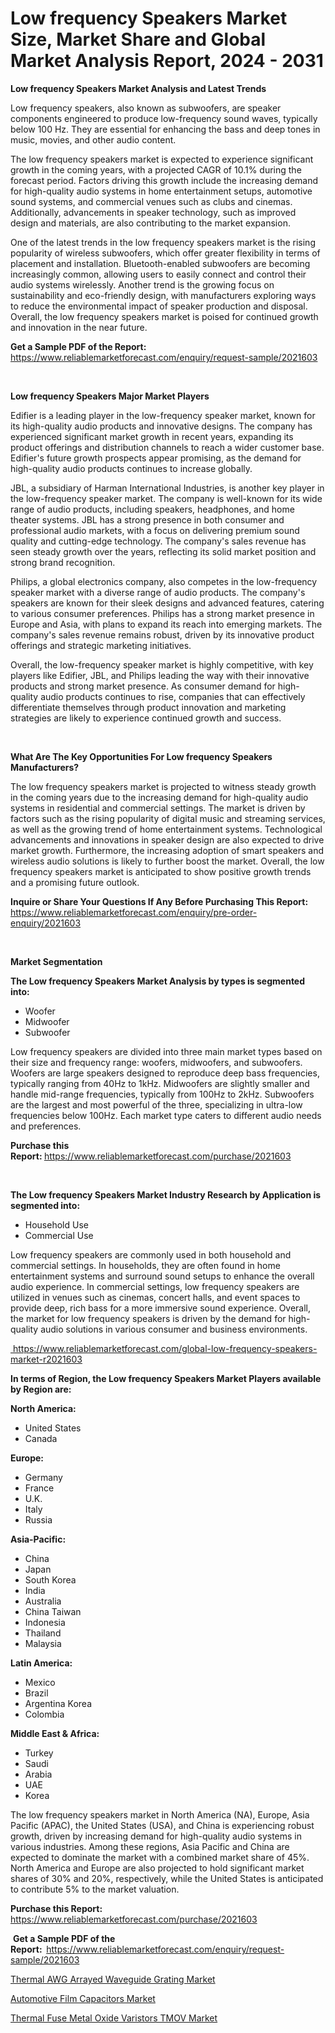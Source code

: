 <p><h1>Low frequency Speakers Market Size, Market Share and Global Market Analysis Report, 2024 - 2031</h1></p><p><strong>Low frequency Speakers Market Analysis and Latest Trends</strong></p>
<p><p>Low frequency speakers, also known as subwoofers, are speaker components engineered to produce low-frequency sound waves, typically below 100 Hz. They are essential for enhancing the bass and deep tones in music, movies, and other audio content.</p><p>The low frequency speakers market is expected to experience significant growth in the coming years, with a projected CAGR of 10.1% during the forecast period. Factors driving this growth include the increasing demand for high-quality audio systems in home entertainment setups, automotive sound systems, and commercial venues such as clubs and cinemas. Additionally, advancements in speaker technology, such as improved design and materials, are also contributing to the market expansion.</p><p>One of the latest trends in the low frequency speakers market is the rising popularity of wireless subwoofers, which offer greater flexibility in terms of placement and installation. Bluetooth-enabled subwoofers are becoming increasingly common, allowing users to easily connect and control their audio systems wirelessly. Another trend is the growing focus on sustainability and eco-friendly design, with manufacturers exploring ways to reduce the environmental impact of speaker production and disposal. Overall, the low frequency speakers market is poised for continued growth and innovation in the near future.</p></p>
<p><strong>Get a Sample PDF of the Report:&nbsp;</strong> <a href="https://www.reliablemarketforecast.com/enquiry/request-sample/2021603">https://www.reliablemarketforecast.com/enquiry/request-sample/2021603</a></p>
<p>&nbsp;</p>
<p><strong>Low frequency Speakers Major Market Players</strong></p>
<p><p>Edifier is a leading player in the low-frequency speaker market, known for its high-quality audio products and innovative designs. The company has experienced significant market growth in recent years, expanding its product offerings and distribution channels to reach a wider customer base. Edifier's future growth prospects appear promising, as the demand for high-quality audio products continues to increase globally.</p><p>JBL, a subsidiary of Harman International Industries, is another key player in the low-frequency speaker market. The company is well-known for its wide range of audio products, including speakers, headphones, and home theater systems. JBL has a strong presence in both consumer and professional audio markets, with a focus on delivering premium sound quality and cutting-edge technology. The company's sales revenue has seen steady growth over the years, reflecting its solid market position and strong brand recognition.</p><p>Philips, a global electronics company, also competes in the low-frequency speaker market with a diverse range of audio products. The company's speakers are known for their sleek designs and advanced features, catering to various consumer preferences. Philips has a strong market presence in Europe and Asia, with plans to expand its reach into emerging markets. The company's sales revenue remains robust, driven by its innovative product offerings and strategic marketing initiatives.</p><p>Overall, the low-frequency speaker market is highly competitive, with key players like Edifier, JBL, and Philips leading the way with their innovative products and strong market presence. As consumer demand for high-quality audio products continues to rise, companies that can effectively differentiate themselves through product innovation and marketing strategies are likely to experience continued growth and success.</p></p>
<p>&nbsp;</p>
<p><strong>What Are The Key Opportunities For Low frequency Speakers Manufacturers?</strong></p>
<p><p>The low frequency speakers market is projected to witness steady growth in the coming years due to the increasing demand for high-quality audio systems in residential and commercial settings. The market is driven by factors such as the rising popularity of digital music and streaming services, as well as the growing trend of home entertainment systems. Technological advancements and innovations in speaker design are also expected to drive market growth. Furthermore, the increasing adoption of smart speakers and wireless audio solutions is likely to further boost the market. Overall, the low frequency speakers market is anticipated to show positive growth trends and a promising future outlook.</p></p>
<p><strong>Inquire or Share Your Questions If Any Before Purchasing This Report:</strong> <a href="https://www.reliablemarketforecast.com/enquiry/pre-order-enquiry/2021603">https://www.reliablemarketforecast.com/enquiry/pre-order-enquiry/2021603</a></p>
<p>&nbsp;</p>
<p><strong>Market Segmentation</strong></p>
<p><strong>The Low frequency Speakers Market Analysis by types is segmented into:</strong></p>
<p><ul><li>Woofer</li><li>Midwoofer</li><li>Subwoofer</li></ul></p>
<p><p>Low frequency speakers are divided into three main market types based on their size and frequency range: woofers, midwoofers, and subwoofers. Woofers are large speakers designed to reproduce deep bass frequencies, typically ranging from 40Hz to 1kHz. Midwoofers are slightly smaller and handle mid-range frequencies, typically from 100Hz to 2kHz. Subwoofers are the largest and most powerful of the three, specializing in ultra-low frequencies below 100Hz. Each market type caters to different audio needs and preferences.</p></p>
<p><strong>Purchase this Report:&nbsp;</strong><a href="https://www.reliablemarketforecast.com/purchase/2021603">https://www.reliablemarketforecast.com/purchase/2021603</a></p>
<p>&nbsp;</p>
<p><strong>The Low frequency Speakers Market Industry Research by Application is segmented into:</strong></p>
<p><ul><li>Household Use</li><li>Commercial Use</li></ul></p>
<p><p>Low frequency speakers are commonly used in both household and commercial settings. In households, they are often found in home entertainment systems and surround sound setups to enhance the overall audio experience. In commercial settings, low frequency speakers are utilized in venues such as cinemas, concert halls, and event spaces to provide deep, rich bass for a more immersive sound experience. Overall, the market for low frequency speakers is driven by the demand for high-quality audio solutions in various consumer and business environments.</p></p>
<p><a href="https://www.reliablemarketforecast.com/global-low-frequency-speakers-market-r2021603">&nbsp;https://www.reliablemarketforecast.com/global-low-frequency-speakers-market-r2021603</a></p>
<p><strong>In terms of Region, the Low frequency Speakers Market Players available by Region are:</strong></p>
<p>
    <p> <strong> North America: </strong>
        <ul>
            <li>United States</li>
            <li>Canada</li>
        </ul>
        </p> 
    <p> <strong> Europe: </strong>
        <ul>
            <li>Germany</li>
            <li>France</li>
            <li>U.K.</li>
            <li>Italy</li>
            <li>Russia</li>
        </ul>
        </p> 
    <p> <strong> Asia-Pacific: </strong>
        <ul>
            <li>China</li>
            <li>Japan</li>
            <li>South Korea</li>
            <li>India</li>
            <li>Australia</li>
            <li>China Taiwan</li>
            <li>Indonesia</li>
            <li>Thailand</li>
            <li>Malaysia</li>
        </ul>
        </p> 
    <p> <strong> Latin America: </strong>
        <ul>
            <li>Mexico</li>
            <li>Brazil</li>
            <li>Argentina Korea</li>
            <li>Colombia</li>
        </ul>
        </p> 
    <p> <strong> Middle East & Africa: </strong>
        <ul>
            <li>Turkey</li>
            <li>Saudi</li>
            <li>Arabia</li>
            <li>UAE</li>
            <li>Korea</li>
        </ul>
    </p>
    </p>
<p><p>The low frequency speakers market in North America (NA), Europe, Asia Pacific (APAC), the United States (USA), and China is experiencing robust growth, driven by increasing demand for high-quality audio systems in various industries. Among these regions, Asia Pacific and China are expected to dominate the market with a combined market share of 45%. North America and Europe are also projected to hold significant market shares of 30% and 20%, respectively, while the United States is anticipated to contribute 5% to the market valuation.</p></p>
<p><strong>Purchase this Report: </strong><a href="https://www.reliablemarketforecast.com/purchase/2021603">https://www.reliablemarketforecast.com/purchase/2021603</a></p>
<p>&nbsp;<strong>Get a Sample PDF of the Report:&nbsp;&nbsp;</strong><a href="https://www.reliablemarketforecast.com/enquiry/request-sample/2021603">https://www.reliablemarketforecast.com/enquiry/request-sample/2021603</a></p>
<p><strong></strong></p>
<p><p><a href="https://medium.com/@dannellbugess3/thermal-awg-arrayed-waveguide-grating-market-research-report-market-forecast-and-growth-prospects-8c9ecfa2df5b">Thermal AWG Arrayed Waveguide Grating Market</a></p><p><a href="https://medium.com/@stephaniewynterk14/automotive-film-capacitors-market-analysis-report-global-insights-by-region-type-pet-e82de30bb0af">Automotive Film Capacitors Market</a></p><p><a href="https://medium.com/@lottierunte68/thermal-fuse-metal-oxide-varistors-tmov-market-a-global-and-regional-analysis-focus-on-region-fad52663b078">Thermal Fuse Metal Oxide Varistors TMOV Market</a></p></p>